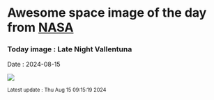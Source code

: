 
# Awesome space image of the day from [NASA](https://api.nasa.gov/)

### Today image : Late Night Vallentuna
Date : 2024-08-15

![](https://apod.nasa.gov/apod/image/2408/PerseidM45Aurora_Heden1024.jpg)

<small>Latest update : Thu Aug 15 09:15:19 2024</small>
        